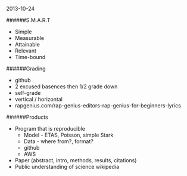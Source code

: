 2013-10-24

######S.M.A.R.T
+ Simple
+ Measurable
+ Attainable
+ Relevant
+ Time-bound

######Grading
+ github
+ 2 excused basences then 1/2 grade down
+ self-grade
+ vertical / horizontal
+ rapgenius.com/rap-genius-editors-rap-genius-for-beginners-lyrics

######Products
+ Program that is reproducible
  + Model - ETAS, Poisson, simple Stark
  + Data - where from?, format?
  + github
  + AWS
+ Paper (abstract, intro, methods, results, citations)
+ Public understanding of science wikipedia
